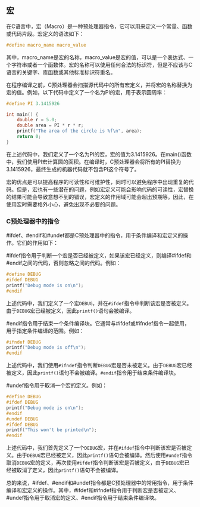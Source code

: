 ## 宏
在C语言中，宏（Macro）是一种预处理器指令，它可以用来定义一个常量、函数或代码片段。宏定义的语法如下：

```c
#define macro_name macro_value
```

其中，macro_name是宏的名称，macro_value是宏的值，可以是一个表达式、一个字符串或者一个函数体。宏的名称可以使用任何合法的标识符，但是不应该与C语言的关键字、库函数或其他标准标识符重名。

在程序编译之前，C预处理器会扫描源代码中的所有宏定义，并将宏的名称替换为宏的值。例如，以下代码中定义了一个名为PI的宏，用于表示圆周率：

```c
#define PI 3.1415926

int main() {
    double r = 5.0;
    double area = PI * r * r;
    printf("The area of the circle is %f\n", area);
    return 0;
}
```
在上述代码中，我们定义了一个名为PI的宏，宏的值为3.1415926。在main()函数中，我们使用PI宏计算圆的面积。在编译时，C预处理器会将所有的PI替换为3.1415926，最终生成的机器代码就不包含PI这个符号了。

宏的优点是可以提高程序的可读性和可维护性，同时可以避免程序中出现重复的代码。但是，宏也有一些潜在的问题，例如宏定义可能会影响代码的可读性，宏替换的结果可能会导致意想不到的错误，宏定义的作用域可能会超出预期等。因此，在使用宏时需要格外小心，避免出现不必要的问题。

### C预处理器中的指令
\#ifdef、#endif和#undef都是C预处理器中的指令，用于条件编译和宏定义的操作。它们的作用如下：

\#ifdef指令用于判断一个宏是否已经被定义，如果该宏已经定义，则编译#ifdef和#endif之间的代码，否则忽略之间的代码。例如：

```c
#define DEBUG
#ifdef DEBUG
printf("Debug mode is on\n");
#endif
```

上述代码中，我们定义了一个宏`DEBUG`，并在`#ifdef`指令中判断该宏是否被定义。由于`DEBUG`宏已经被定义，因此`printf()`语句会被编译。

\#endif指令用于结束一个条件编译块。它通常与#ifdef或#ifndef指令一起使用，用于指定条件编译的范围。例如：

```c
#ifndef DEBUG
printf("Debug mode is off\n");
#endif
```

上述代码中，我们使用`#ifndef`指令判断`DEBUG`宏是否未被定义。由于`DEBUG`宏已经被定义，因此`printf()`语句不会被编译。`#endif`指令用于结束条件编译块。

\#undef指令用于取消一个宏的定义。例如：

```c
#define DEBUG
#ifdef DEBUG
printf("Debug mode is on\n");
#endif
#undef DEBUG
#ifdef DEBUG
printf("This won't be printed\n");
#endif
```

上述代码中，我们首先定义了一个`DEBUG`宏，并在`#ifdef`指令中判断该宏是否被定义。由于`DEBUG`宏已经被定义，因此`printf()`语句会被编译。然后使用`#undef`指令取消`DEBUG`宏的定义，再次使用`#ifdef`指令判断该宏是否被定义，由于`DEBUG`宏已经被取消了定义，因此`printf()`语句不会被编译。

总的来说，#ifdef、#endif和#undef指令都是C预处理器中的常用指令，用于条件编译和宏定义的操作。其中，#ifdef和#ifndef指令用于判断宏是否被定义、#undef指令用于取消宏的定义、#endif指令用于结束条件编译块。
